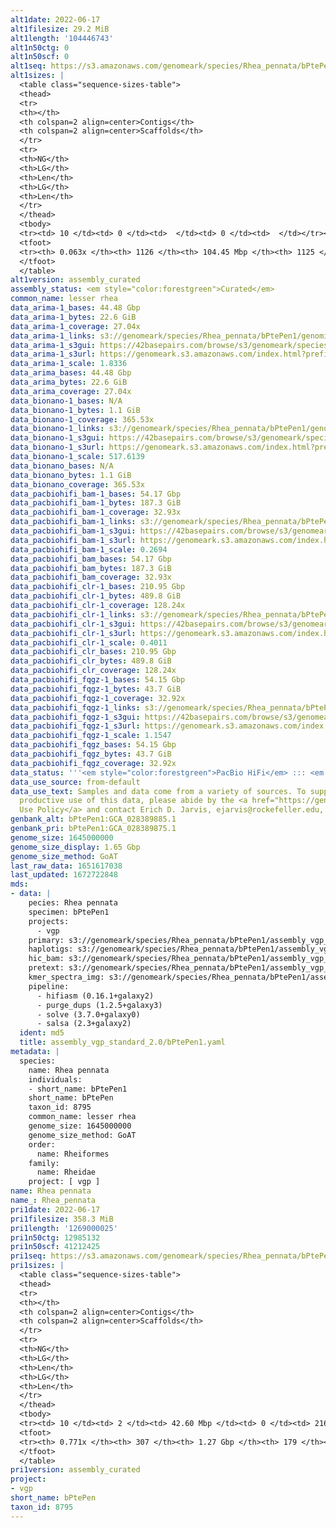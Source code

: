 ```yaml
---
alt1date: 2022-06-17
alt1filesize: 29.2 MiB
alt1length: '104446743'
alt1n50ctg: 0
alt1n50scf: 0
alt1seq: https://s3.amazonaws.com/genomeark/species/Rhea_pennata/bPtePen1/assembly_curated/bPtePen1.alt.cur.20220617.fasta.gz
alt1sizes: |
  <table class="sequence-sizes-table">
  <thead>
  <tr>
  <th></th>
  <th colspan=2 align=center>Contigs</th>
  <th colspan=2 align=center>Scaffolds</th>
  </tr>
  <tr>
  <th>NG</th>
  <th>LG</th>
  <th>Len</th>
  <th>LG</th>
  <th>Len</th>
  </tr>
  </thead>
  <tbody>
  <tr><td> 10 </td><td> 0 </td><td>  </td><td> 0 </td><td>  </td></tr><tr><td> 20 </td><td> 0 </td><td>  </td><td> 0 </td><td>  </td></tr><tr><td> 30 </td><td> 0 </td><td>  </td><td> 0 </td><td>  </td></tr><tr><td> 40 </td><td> 0 </td><td>  </td><td> 0 </td><td>  </td></tr><tr style="background-color:#cccccc;"><td> 50 </td><td> 0 </td><td>  </td><td> 0 </td><td>  </td></tr><tr><td> 60 </td><td> 0 </td><td>  </td><td> 0 </td><td>  </td></tr><tr><td> 70 </td><td> 0 </td><td>  </td><td> 0 </td><td>  </td></tr><tr><td> 80 </td><td> 0 </td><td>  </td><td> 0 </td><td>  </td></tr><tr><td> 90 </td><td> 0 </td><td>  </td><td> 0 </td><td>  </td></tr><tr><td> 100 </td><td> 0 </td><td>  </td><td> 0 </td><td>  </td></tr></tbody>
  <tfoot>
  <tr><th> 0.063x </th><th> 1126 </th><th> 104.45 Mbp </th><th> 1125 </th><th> 104.45 Mbp </th></tr>
  </tfoot>
  </table>
alt1version: assembly_curated
assembly_status: <em style="color:forestgreen">Curated</em>
common_name: lesser rhea
data_arima-1_bases: 44.48 Gbp
data_arima-1_bytes: 22.6 GiB
data_arima-1_coverage: 27.04x
data_arima-1_links: s3://genomeark/species/Rhea_pennata/bPtePen1/genomic_data/arima/<br>
data_arima-1_s3gui: https://42basepairs.com/browse/s3/genomeark/species/Rhea_pennata/bPtePen1/genomic_data/arima/
data_arima-1_s3url: https://genomeark.s3.amazonaws.com/index.html?prefix=species/Rhea_pennata/bPtePen1/genomic_data/arima/
data_arima-1_scale: 1.8336
data_arima_bases: 44.48 Gbp
data_arima_bytes: 22.6 GiB
data_arima_coverage: 27.04x
data_bionano-1_bases: N/A
data_bionano-1_bytes: 1.1 GiB
data_bionano-1_coverage: 365.53x
data_bionano-1_links: s3://genomeark/species/Rhea_pennata/bPtePen1/genomic_data/bionano/<br>
data_bionano-1_s3gui: https://42basepairs.com/browse/s3/genomeark/species/Rhea_pennata/bPtePen1/genomic_data/bionano/
data_bionano-1_s3url: https://genomeark.s3.amazonaws.com/index.html?prefix=species/Rhea_pennata/bPtePen1/genomic_data/bionano/
data_bionano-1_scale: 517.6139
data_bionano_bases: N/A
data_bionano_bytes: 1.1 GiB
data_bionano_coverage: 365.53x
data_pacbiohifi_bam-1_bases: 54.17 Gbp
data_pacbiohifi_bam-1_bytes: 187.3 GiB
data_pacbiohifi_bam-1_coverage: 32.93x
data_pacbiohifi_bam-1_links: s3://genomeark/species/Rhea_pennata/bPtePen1/genomic_data/pacbio_hifi/<br>
data_pacbiohifi_bam-1_s3gui: https://42basepairs.com/browse/s3/genomeark/species/Rhea_pennata/bPtePen1/genomic_data/pacbio_hifi/
data_pacbiohifi_bam-1_s3url: https://genomeark.s3.amazonaws.com/index.html?prefix=species/Rhea_pennata/bPtePen1/genomic_data/pacbio_hifi/
data_pacbiohifi_bam-1_scale: 0.2694
data_pacbiohifi_bam_bases: 54.17 Gbp
data_pacbiohifi_bam_bytes: 187.3 GiB
data_pacbiohifi_bam_coverage: 32.93x
data_pacbiohifi_clr-1_bases: 210.95 Gbp
data_pacbiohifi_clr-1_bytes: 489.8 GiB
data_pacbiohifi_clr-1_coverage: 128.24x
data_pacbiohifi_clr-1_links: s3://genomeark/species/Rhea_pennata/bPtePen1/genomic_data/pacbio_hifi/<br>
data_pacbiohifi_clr-1_s3gui: https://42basepairs.com/browse/s3/genomeark/species/Rhea_pennata/bPtePen1/genomic_data/pacbio_hifi/
data_pacbiohifi_clr-1_s3url: https://genomeark.s3.amazonaws.com/index.html?prefix=species/Rhea_pennata/bPtePen1/genomic_data/pacbio_hifi/
data_pacbiohifi_clr-1_scale: 0.4011
data_pacbiohifi_clr_bases: 210.95 Gbp
data_pacbiohifi_clr_bytes: 489.8 GiB
data_pacbiohifi_clr_coverage: 128.24x
data_pacbiohifi_fqgz-1_bases: 54.15 Gbp
data_pacbiohifi_fqgz-1_bytes: 43.7 GiB
data_pacbiohifi_fqgz-1_coverage: 32.92x
data_pacbiohifi_fqgz-1_links: s3://genomeark/species/Rhea_pennata/bPtePen1/genomic_data/pacbio_hifi/<br>
data_pacbiohifi_fqgz-1_s3gui: https://42basepairs.com/browse/s3/genomeark/species/Rhea_pennata/bPtePen1/genomic_data/pacbio_hifi/
data_pacbiohifi_fqgz-1_s3url: https://genomeark.s3.amazonaws.com/index.html?prefix=species/Rhea_pennata/bPtePen1/genomic_data/pacbio_hifi/
data_pacbiohifi_fqgz-1_scale: 1.1547
data_pacbiohifi_fqgz_bases: 54.15 Gbp
data_pacbiohifi_fqgz_bytes: 43.7 GiB
data_pacbiohifi_fqgz_coverage: 32.92x
data_status: '''<em style="color:forestgreen">PacBio HiFi</em> ::: <em style="color:forestgreen">Arima</em>'''
data_use_source: from-default
data_use_text: Samples and data come from a variety of sources. To support fair and
  productive use of this data, please abide by the <a href="https://genome10k.soe.ucsc.edu/data-use-policies/">Data
  Use Policy</a> and contact Erich D. Jarvis, ejarvis@rockefeller.edu, with any questions.
genbank_alt: bPtePen1:GCA_028389885.1
genbank_pri: bPtePen1:GCA_028389875.1
genome_size: 1645000000
genome_size_display: 1.65 Gbp
genome_size_method: GoAT
last_raw_data: 1651617038
last_updated: 1672722848
mds:
- data: |
    pecies: Rhea pennata
    specimen: bPtePen1
    projects:
      - vgp
    primary: s3://genomeark/species/Rhea_pennata/bPtePen1/assembly_vgp_standard_2.0/bPtePen1.pri.asm.20220228.fasta.gz
    haplotigs: s3://genomeark/species/Rhea_pennata/bPtePen1/assembly_vgp_standard_2.0/bPtePen1.alt.asm.20220228.fasta.gz
    hic_bam: s3://genomeark/species/Rhea_pennata/bPtePen1/assembly_vgp_standard_2.0/evaluation/pretext/s2/bPtePen1_s2.bam
    pretext: s3://genomeark/species/Rhea_pennata/bPtePen1/assembly_vgp_standard_2.0/evaluation/pretext/s2/bPtePen1_heatmap.pretext
    kmer_spectra_img: s3://genomeark/species/Rhea_pennata/bPtePen1/assembly_vgp_standard_2.0/evaluation/merqury/p/bPtePen1_png/
    pipeline:
      - hifiasm (0.16.1+galaxy2)
      - purge_dups (1.2.5+galaxy3)
      - solve (3.7.0+galaxy0)
      - salsa (2.3+galaxy2)
  ident: md5
  title: assembly_vgp_standard_2.0/bPtePen1.yaml
metadata: |
  species:
    name: Rhea pennata
    individuals:
    - short_name: bPtePen1
    short_name: bPtePen
    taxon_id: 8795
    common_name: lesser rhea
    genome_size: 1645000000
    genome_size_method: GoAT
    order:
      name: Rheiformes
    family:
      name: Rheidae
    project: [ vgp ]
name: Rhea pennata
name_: Rhea_pennata
pri1date: 2022-06-17
pri1filesize: 358.3 MiB
pri1length: '1269000025'
pri1n50ctg: 12985132
pri1n50scf: 41212425
pri1seq: https://s3.amazonaws.com/genomeark/species/Rhea_pennata/bPtePen1/assembly_curated/bPtePen1.pri.cur.20220617.fasta.gz
pri1sizes: |
  <table class="sequence-sizes-table">
  <thead>
  <tr>
  <th></th>
  <th colspan=2 align=center>Contigs</th>
  <th colspan=2 align=center>Scaffolds</th>
  </tr>
  <tr>
  <th>NG</th>
  <th>LG</th>
  <th>Len</th>
  <th>LG</th>
  <th>Len</th>
  </tr>
  </thead>
  <tbody>
  <tr><td> 10 </td><td> 2 </td><td> 42.60 Mbp </td><td> 0 </td><td> 216.94 Mbp </td></tr><tr><td> 20 </td><td> 6 </td><td> 36.49 Mbp </td><td> 1 </td><td> 164.82 Mbp </td></tr><tr><td> 30 </td><td> 12 </td><td> 23.26 Mbp </td><td> 2 </td><td> 130.21 Mbp </td></tr><tr><td> 40 </td><td> 20 </td><td> 18.64 Mbp </td><td> 4 </td><td> 82.47 Mbp </td></tr><tr style="background-color:#cccccc;"><td> 50 </td><td> 30 </td><td style="background-color:#88ff88;"> 12.99 Mbp </td><td> 7 </td><td style="background-color:#88ff88;"> 41.21 Mbp </td></tr><tr><td> 60 </td><td> 47 </td><td> 7.58 Mbp </td><td> 13 </td><td> 24.52 Mbp </td></tr><tr><td> 70 </td><td> 82 </td><td> 2.98 Mbp </td><td> 23 </td><td> 9.40 Mbp </td></tr><tr><td> 80 </td><td> 0 </td><td>  </td><td> 0 </td><td>  </td></tr><tr><td> 90 </td><td> 0 </td><td>  </td><td> 0 </td><td>  </td></tr><tr><td> 100 </td><td> 0 </td><td>  </td><td> 0 </td><td>  </td></tr></tbody>
  <tfoot>
  <tr><th> 0.771x </th><th> 307 </th><th> 1.27 Gbp </th><th> 179 </th><th> 1.27 Gbp </th></tr>
  </tfoot>
  </table>
pri1version: assembly_curated
project:
- vgp
short_name: bPtePen
taxon_id: 8795
---
```

